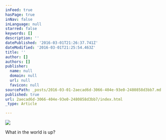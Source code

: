 ```yaml
---
inFeed: true
hasPage: true
inNav: false
inLanguage: null
starred: false
keywords: []
description: ''
datePublished: '2016-03-01T21:26:37.741Z'
dateModified: '2016-03-01T21:25:54.463Z'
title: ''
author: []
authors: []
publisher:
  name: null
  domain: null
  url: null
  favicon: null
sourcePath: _posts/2016-03-01-2aecad6d-3066-404e-93e0-2480858d3bb7.md
published: true
url: 2aecad6d-3066-404e-93e0-2480858d3bb7/index.html
_type: Article

---
```

![](https://the-grid-user-content.s3-us-west-2.amazonaws.com/4a9c753f-bf59-4f3c-8101-e2cdcafb2a06.jpg)

What in the world is up?